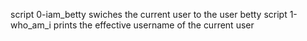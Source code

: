 script 0-iam_betty swiches the current user to the user betty
script 1-who_am_i prints the effective username of the current user
